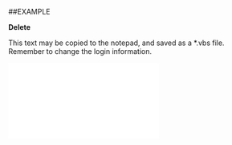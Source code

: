 

##EXAMPLE

**Delete**

This text may be copied to the notepad, and saved as a *.vbs file. Remember to change the login information.

![](../../Examples/vbs/SOSelection.Delete.vbs.txt)





